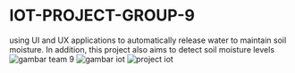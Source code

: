 # IOT-PROJECT-GROUP-9
using UI and UX applications to automatically release water to maintain soil moisture. In addition, this project also aims to detect soil moisture levels
![gambar team 9](https://github.com/NurulAthira26/IOT-PROJECT-GROUP-9/assets/93875055/8e9d0bae-38cf-4cf5-8ab1-d32364243440)
![gambar iot](https://github.com/NurulAthira26/IOT-PROJECT-GROUP-9/assets/93875055/51203fdd-8344-4950-b622-d62a9e01c89f)
![project iot](https://github.com/NurulAthira26/IOT-PROJECT-GROUP-9/assets/93875055/6adac4ac-2e6d-48ab-9b3b-f324d33bf814)
